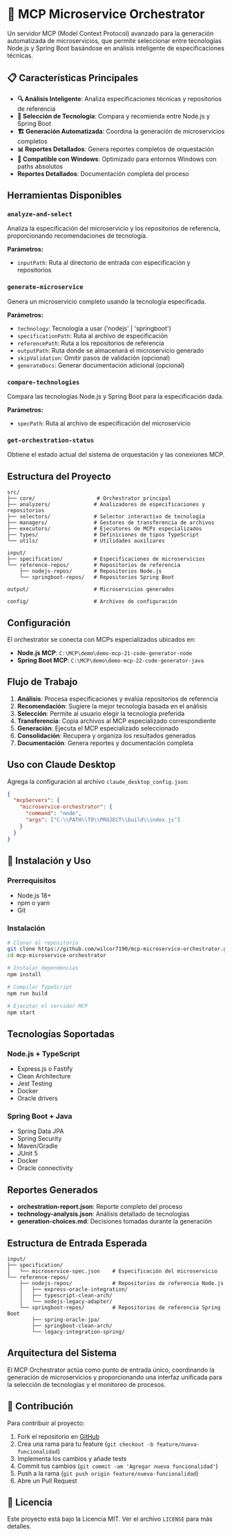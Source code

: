 # 🚀 MCP Microservice Orchestrator

Un servidor MCP (Model Context Protocol) avanzado para la generación automatizada de microservicios, que permite seleccionar entre tecnologías Node.js y Spring Boot basándose en análisis inteligente de especificaciones técnicas.

## 📋 Características Principales

- **🔍 Análisis Inteligente**: Analiza especificaciones técnicas y repositorios de referencia
- **🎯 Selección de Tecnología**: Compara y recomienda entre Node.js y Spring Boot
- **🏗️ Generación Automatizada**: Coordina la generación de microservicios completos
- **📊 Reportes Detallados**: Genera reportes completos de orquestación
- **🔧 Compatible con Windows**: Optimizado para entornos Windows con paths absolutos
- **Reportes Detallados**: Documentación completa del proceso

## Herramientas Disponibles

### `analyze-and-select`
Analiza la especificación del microservicio y los repositorios de referencia, proporcionando recomendaciones de tecnología.

**Parámetros:**
- `inputPath`: Ruta al directorio de entrada con especificación y repositorios

### `generate-microservice`
Genera un microservicio completo usando la tecnología especificada.

**Parámetros:**
- `technology`: Tecnología a usar ('nodejs' | 'springboot')
- `specificationPath`: Ruta al archivo de especificación
- `referencePath`: Ruta a los repositorios de referencia
- `outputPath`: Ruta donde se almacenará el microservicio generado
- `skipValidation`: Omitir pasos de validación (opcional)
- `generateDocs`: Generar documentación adicional (opcional)

### `compare-technologies`
Compara las tecnologías Node.js y Spring Boot para la especificación dada.

**Parámetros:**
- `specPath`: Ruta al archivo de especificación del microservicio

### `get-orchestration-status`
Obtiene el estado actual del sistema de orquestación y las conexiones MCP.

## Estructura del Proyecto

```
src/
├── core/                    # Orchestrator principal
├── analyzers/              # Analizadores de especificaciones y repositorios
├── selectors/              # Selector interactivo de tecnología
├── managers/               # Gestores de transferencia de archivos
├── executors/              # Ejecutores de MCPs especializados
├── types/                  # Definiciones de tipos TypeScript
└── utils/                  # Utilidades auxiliares

input/
├── specification/          # Especificaciones de microservicios
└── reference-repos/        # Repositorios de referencia
    ├── nodejs-repos/       # Repositorios Node.js
    └── springboot-repos/   # Repositorios Spring Boot

output/                     # Microservicios generados

config/                     # Archivos de configuración
```

## Configuración

El orchestrator se conecta con MCPs especializados ubicados en:

- **Node.js MCP**: `C:\MCP\demo\demo-mcp-21-code-generator-node`
- **Spring Boot MCP**: `C:\MCP\demo\demo-mcp-22-code-generator-java`

## Flujo de Trabajo

1. **Análisis**: Procesa especificaciones y evalúa repositorios de referencia
2. **Recomendación**: Sugiere la mejor tecnología basada en el análisis
3. **Selección**: Permite al usuario elegir la tecnología preferida
4. **Transferencia**: Copia archivos al MCP especializado correspondiente
5. **Generación**: Ejecuta el MCP especializado seleccionado
6. **Consolidación**: Recupera y organiza los resultados generados
7. **Documentación**: Genera reportes y documentación completa

## Uso con Claude Desktop

Agrega la configuración al archivo `claude_desktop_config.json`:

```json
{
  "mcpServers": {
    "microservice-orchestrator": {
      "command": "node",
      "args": ["C:\\PATH\\TO\\PROJECT\\build\\index.js"]
    }
  }
}
```

## 🚀 Instalación y Uso

### Prerrequisitos

- Node.js 18+ 
- npm o yarn
- Git

### Instalación

```bash
# Clonar el repositorio
git clone https://github.com/wilcor7190/mcp-microservice-orchestrator.git
cd mcp-microservice-orchestrator

# Instalar dependencias
npm install

# Compilar TypeScript
npm run build

# Ejecutar el servidor MCP
npm start
```

## Tecnologías Soportadas

### Node.js + TypeScript
- Express.js o Fastify
- Clean Architecture
- Jest Testing
- Docker
- Oracle drivers

### Spring Boot + Java
- Spring Data JPA
- Spring Security
- Maven/Gradle
- JUnit 5
- Docker
- Oracle connectivity

## Reportes Generados

- **orchestration-report.json**: Reporte completo del proceso
- **technology-analysis.json**: Análisis detallado de tecnologías
- **generation-choices.md**: Decisiones tomadas durante la generación

## Estructura de Entrada Esperada

```
input/
├── specification/
│   └── microservice-spec.json    # Especificación del microservicio
└── reference-repos/
    ├── nodejs-repos/             # Repositorios de referencia Node.js
    │   ├── express-oracle-integration/
    │   ├── typescript-clean-arch/
    │   └── nodejs-legacy-adapter/
    └── springboot-repos/         # Repositorios de referencia Spring Boot
        ├── spring-oracle-jpa/
        ├── springboot-clean-arch/
        └── legacy-integration-spring/
```

## Arquitectura del Sistema

El MCP Orchestrator actúa como punto de entrada único, coordinando la generación de microservicios y proporcionando una interfaz unificada para la selección de tecnologías y el monitoreo de procesos.

## 🤝 Contribución

Para contribuir al proyecto:

1. Fork el repositorio en [GitHub](https://github.com/wilcor7190/mcp-microservice-orchestrator)
2. Crea una rama para tu feature (`git checkout -b feature/nueva-funcionalidad`)
3. Implementa los cambios y añade tests
4. Commit tus cambios (`git commit -am 'Agregar nueva funcionalidad'`)
5. Push a la rama (`git push origin feature/nueva-funcionalidad`)
6. Abre un Pull Request

## 📄 Licencia

Este proyecto está bajo la Licencia MIT. Ver el archivo `LICENSE` para más detalles.

